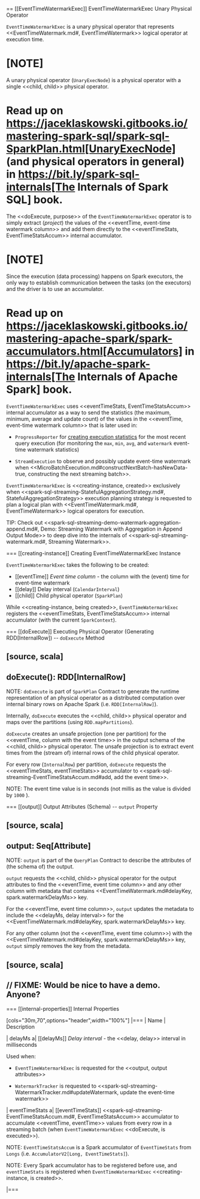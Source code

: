 == [[EventTimeWatermarkExec]] EventTimeWatermarkExec Unary Physical Operator

`EventTimeWatermarkExec` is a unary physical operator that represents <<EventTimeWatermark.md#, EventTimeWatermark>> logical operator at execution time.

[NOTE]
====
A unary physical operator (`UnaryExecNode`) is a physical operator with a single <<child, child>> physical operator.

Read up on https://jaceklaskowski.gitbooks.io/mastering-spark-sql/spark-sql-SparkPlan.html[UnaryExecNode] (and physical operators in general) in https://bit.ly/spark-sql-internals[The Internals of Spark SQL] book.
====

The <<doExecute, purpose>> of the `EventTimeWatermarkExec` operator is to simply extract (_project_) the values of the <<eventTime, event-time watermark column>> and add them directly to the <<eventTimeStats, EventTimeStatsAccum>> internal accumulator.

[NOTE]
====
Since the execution (data processing) happens on Spark executors, the only way to establish communication between the tasks (on the executors) and the driver is to use an accumulator.

Read up on https://jaceklaskowski.gitbooks.io/mastering-apache-spark/spark-accumulators.html[Accumulators] in https://bit.ly/apache-spark-internals[The Internals of Apache Spark] book.
====

`EventTimeWatermarkExec` uses <<eventTimeStats, EventTimeStatsAccum>> internal accumulator as a way to send the statistics (the maximum, minimum, average and update count) of the values in the <<eventTime, event-time watermark column>> that is later used in:

* `ProgressReporter` for [creating execution statistics](monitoring/ProgressReporter.md#extractExecutionStats) for the most recent query execution (for monitoring the `max`, `min`, `avg`, and `watermark` event-time watermark statistics)

* `StreamExecution` to observe and possibly update event-time watermark when <<MicroBatchExecution.md#constructNextBatch-hasNewData-true, constructing the next streaming batch>>.

`EventTimeWatermarkExec` is <<creating-instance, created>> exclusively when <<spark-sql-streaming-StatefulAggregationStrategy.md#, StatefulAggregationStrategy>> execution planning strategy is requested to plan a logical plan with <<EventTimeWatermark.md#, EventTimeWatermark>> logical operators for execution.

TIP: Check out <<spark-sql-streaming-demo-watermark-aggregation-append.md#, Demo: Streaming Watermark with Aggregation in Append Output Mode>> to deep dive into the internals of <<spark-sql-streaming-watermark.md#, Streaming Watermark>>.

=== [[creating-instance]] Creating EventTimeWatermarkExec Instance

`EventTimeWatermarkExec` takes the following to be created:

* [[eventTime]] *Event time column* - the column with the (event) time for event-time watermark
* [[delay]] Delay interval (`CalendarInterval`)
* [[child]] Child physical operator (`SparkPlan`)

While <<creating-instance, being created>>, `EventTimeWatermarkExec` registers the <<eventTimeStats, EventTimeStatsAccum>> internal accumulator (with the current `SparkContext`).

=== [[doExecute]] Executing Physical Operator (Generating RDD[InternalRow]) -- `doExecute` Method

[source, scala]
----
doExecute(): RDD[InternalRow]
----

NOTE: `doExecute` is part of `SparkPlan` Contract to generate the runtime representation of an physical operator as a distributed computation over internal binary rows on Apache Spark (i.e. `RDD[InternalRow]`).

Internally, `doExecute` executes the <<child, child>> physical operator and maps over the partitions (using `RDD.mapPartitions`).

`doExecute` creates an unsafe projection (one per partition) for the <<eventTime, column with the event time>> in the output schema of the <<child, child>> physical operator. The unsafe projection is to extract event times from the (stream of) internal rows of the child physical operator.

For every row (`InternalRow`) per partition, `doExecute` requests the <<eventTimeStats, eventTimeStats>> accumulator to <<spark-sql-streaming-EventTimeStatsAccum.md#add, add the event time>>.

NOTE: The event time value is in seconds (not millis as the value is divided by `1000` ).

=== [[output]] Output Attributes (Schema) -- `output` Property

[source, scala]
----
output: Seq[Attribute]
----

NOTE: `output` is part of the `QueryPlan` Contract to describe the attributes of (the schema of) the output.

`output` requests the <<child, child>> physical operator for the output attributes to find the <<eventTime, event time column>> and any other column with metadata that contains <<EventTimeWatermark.md#delayKey, spark.watermarkDelayMs>> key.

For the <<eventTime, event time column>>, `output` updates the metadata to include the <<delayMs, delay interval>> for the <<EventTimeWatermark.md#delayKey, spark.watermarkDelayMs>> key.

For any other column (not the <<eventTime, event time column>>) with the <<EventTimeWatermark.md#delayKey, spark.watermarkDelayMs>> key, `output` simply removes the key from the metadata.

[source, scala]
----
// FIXME: Would be nice to have a demo. Anyone?
----

=== [[internal-properties]] Internal Properties

[cols="30m,70",options="header",width="100%"]
|===
| Name
| Description

| delayMs
a| [[delayMs]] *Delay interval* - the <<delay, delay>> interval in milliseconds

Used when:

* `EventTimeWatermarkExec` is requested for the <<output, output attributes>>

* `WatermarkTracker` is requested to <<spark-sql-streaming-WatermarkTracker.md#updateWatermark, update the event-time watermark>>

| eventTimeStats
a| [[eventTimeStats]] <<spark-sql-streaming-EventTimeStatsAccum.md#, EventTimeStatsAccum>> accumulator to accumulate <<eventTime, eventTime>> values from every row in a streaming batch (when `EventTimeWatermarkExec` <<doExecute, is executed>>).

NOTE: `EventTimeStatsAccum` is a Spark accumulator of `EventTimeStats` from `Longs` (i.e. `AccumulatorV2[Long, EventTimeStats]`).

NOTE: Every Spark accumulator has to be registered before use, and `eventTimeStats` is registered when `EventTimeWatermarkExec` <<creating-instance, is created>>.

|===
